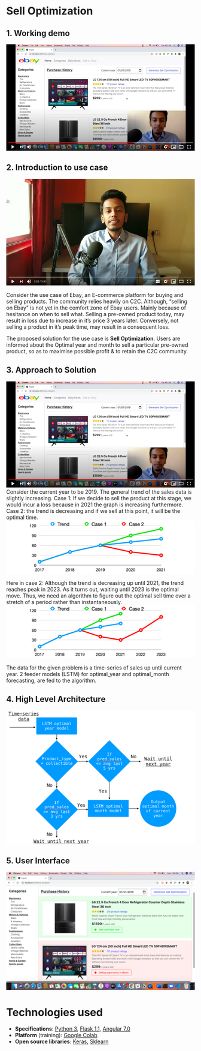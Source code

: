 

# Sell Optimization

## 1. Working demo 
[![Watch the video](https://github.com/aniket-somwanshi/sell-optimization/blob/master/Resources/thumbnail_exp.png)](https://youtu.be/Cs3Y_mZ34iE?t=123)

## 2. Introduction to use case

[![Watch the video](https://github.com/aniket-somwanshi/sell-optimization/blob/master/Resources/thumbnail_intro.png)](https://www.youtube.com/watch?v=PZDPq7UBMY8)

Consider the use case of Ebay, an E-commerce platform for
buying and selling products. The community relies heavily
on C2C. Although, “selling on Ebay" is not yet in the
comfort zone of Ebay users. Mainly because of hesitance on
when to sell what. Selling a pre-owned product today, may
result in loss due to increase in it’s price 3 years
later. Conversely, not selling a product in it’s peak
time, may result in a consequent loss.

The proposed solution for the use case is **Sell
Optimization**. Users are informed about the Optimal year
and month to sell a particular pre-owned product, so as to
maximise possible profit & to retain the C2C community.

## 3. Approach to Solution

[![Watch the video](https://github.com/aniket-somwanshi/sell-optimization/blob/master/Resources/thumbnail_exp.png)](https://www.youtube.com/watch?v=Cs3Y_mZ34iE)
Consider the current year to be 2019. The general trend
of the sales data is slightly increasing. Case 1: If we
decide to sell the product at this stage, we would incur
a loss because in 2021 the graph is increasing
furthermore. Case 2: the trend is decreasing and if we
sell at this point, it will be the optimal time.
![Approach](https://github.com/aniket-somwanshi/sell-optimization/blob/master/Resources/so_report_1.png)

Here in case 2: Although the trend is decreasing up until
2021, the trend reaches peak in 2023. As it turns out,
waiting until 2023 is the optimal move.
Thus, we need an algorithm to figure out the optimal sell
time over a stretch of a period rather than instantaneously. 
![Approach](https://github.com/aniket-somwanshi/sell-optimization/blob/master/Resources/so_report_2.png)

The data for the given problem is a time-series of sales up
until current year. 2 feeder models (LSTM) for optimal_year
and optimal_month forecasting, are fed to the algorithm.


## 4. High Level Architecture
![Architecture](https://github.com/aniket-somwanshi/sell-optimization/blob/master/Resources/so_architecture.png)

## 5. User Interface
![UI](https://github.com/aniket-somwanshi/sell-optimization/blob/master/Resources/ui_so_6.png)



# Technologies used
- **Specifications**: [Python 3](https://www.python.org/download/releases/3.0/), [Flask 1.1](https://flask.palletsprojects.com/en/1.1.x/), [Angular 7.0](https://angular.io/)
- **Platform** (training): [Google Colab](https://colab.research.google.com/)
- **Open source libraries**: [Keras](https://keras.io/getting_started/), [Sklearn](https://scikit-learn.org/)
